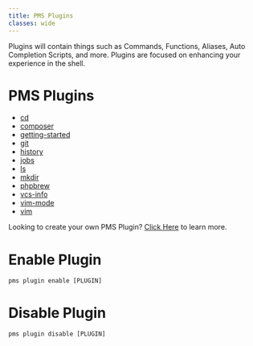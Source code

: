 ```yaml
---
title: PMS Plugins
classes: wide
---
```

Plugins will contain things such as Commands, Functions, Aliases, Auto
Completion Scripts, and more. Plugins are focused on enhancing your experience
in the shell.

# PMS Plugins

* [cd](/pms/plugins/cd.html)
* [composer](/pms/plugins/composer.html)
* [getting-started](/pms/plugins/getting-started.html)
* [git](/pms/plugins/git.html)
* [history](/pms/plugins/history.html)
* [jobs](/pms/plugins/jobs.html)
* [ls](/pms/plugins/ls.html)
* [mkdir](/pms/plugins/mkdir.html)
* [phpbrew](/pms/plugins/phpbrew.html)
* [vcs-info](/pms/plugins/vcs-info.html)
* [vim-mode](/pms/plugins/vim-mode.html)
* [vim](/pms/plugins/vim.html)

Looking to create your own PMS Plugin? [Click Here](https://github.com/JoshuaEstes/pms/wiki) to learn more.

# Enable Plugin
```
pms plugin enable [PLUGIN]
```

# Disable Plugin
```
pms plugin disable [PLUGIN]
```
